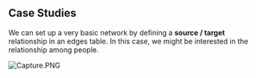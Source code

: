 ## Case Studies

We can set up a very basic network by defining a **source / target** relationship in an edges table. In this case, we might be interested in the relationship among people.

 ![Capture.PNG]({{site.baseurl}}/Capture.PNG)

